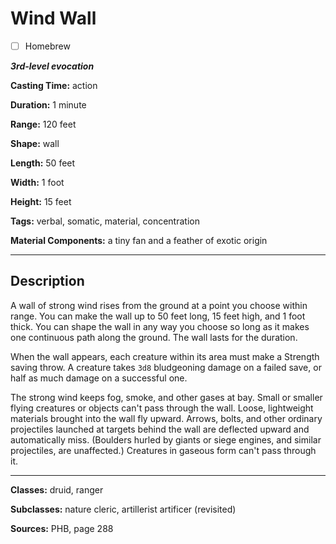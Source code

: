 # Wind Wall

- [ ] Homebrew

***3rd-level evocation***

**Casting Time:** action

**Duration:** 1 minute

**Range:** 120 feet

**Shape:** wall

**Length:** 50 feet

**Width:** 1 foot

**Height:** 15 feet

**Tags:** verbal, somatic, material, concentration

**Material Components:** a tiny fan and a feather of exotic origin

---

## Description
A wall of strong wind rises from the ground at a point you choose within range. You can make the wall up to 50 feet long, 15 feet high, and 1 foot thick. You can shape the wall in any way you choose so long as it makes one continuous path along the ground. The wall lasts for the duration.

When the wall appears, each creature within its area must make a Strength saving throw. A creature takes `3d8` bludgeoning damage on a failed save, or half as much damage on a successful one.

The strong wind keeps fog, smoke, and other gases at bay. Small or smaller flying creatures or objects can't pass through the wall. Loose, lightweight materials brought into the wall fly upward. Arrows, bolts, and other ordinary projectiles launched at targets behind the wall are deflected upward and automatically miss. (Boulders hurled by giants or siege engines, and similar projectiles, are unaffected.) Creatures in gaseous form can't pass through it.

---

**Classes:** druid, ranger

**Subclasses:** nature cleric, artillerist artificer (revisited)

**Sources:** PHB, page 288
